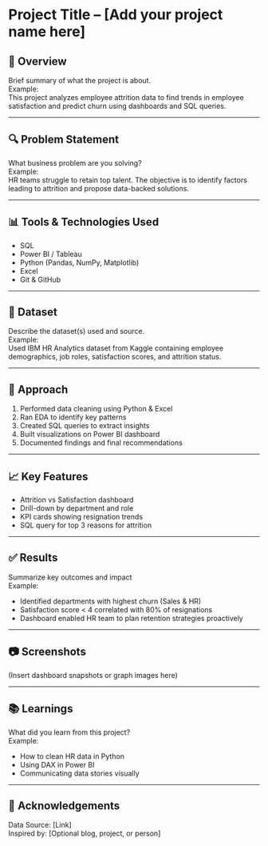 # Project Title – [Add your project name here]

## 📌 Overview
Brief summary of what the project is about.  
Example:  
This project analyzes employee attrition data to find trends in employee satisfaction and predict churn using dashboards and SQL queries.

---

## 🔍 Problem Statement
What business problem are you solving?  
Example:  
HR teams struggle to retain top talent. The objective is to identify factors leading to attrition and propose data-backed solutions.

---

## 📊 Tools & Technologies Used
- SQL
- Power BI / Tableau
- Python (Pandas, NumPy, Matplotlib)
- Excel
- Git & GitHub

---

## 📁 Dataset
Describe the dataset(s) used and source.  
Example:  
Used IBM HR Analytics dataset from Kaggle containing employee demographics, job roles, satisfaction scores, and attrition status.

---

## 🧠 Approach
1. Performed data cleaning using Python & Excel
2. Ran EDA to identify key patterns
3. Created SQL queries to extract insights
4. Built visualizations on Power BI dashboard
5. Documented findings and final recommendations

---

## 📈 Key Features
- Attrition vs Satisfaction dashboard
- Drill-down by department and role
- KPI cards showing resignation trends
- SQL query for top 3 reasons for attrition

---

## ✅ Results
Summarize key outcomes and impact  
Example:  
- Identified departments with highest churn (Sales & HR)  
- Satisfaction score < 4 correlated with 80% of resignations  
- Dashboard enabled HR team to plan retention strategies proactively

---

## 📷 Screenshots
(Insert dashboard snapshots or graph images here)

---

## 📚 Learnings
What did you learn from this project?  
Example:  
- How to clean HR data in Python  
- Using DAX in Power BI  
- Communicating data stories visually

---

## 🤝 Acknowledgements
Data Source: [Link]  
Inspired by: [Optional blog, project, or person]  
